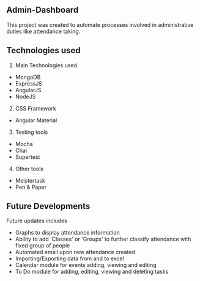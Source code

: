 ## Admin-Dashboard

This project was created to automate processes involved in administrative duties like attendance taking.

## Technologies used

1. Main Technologies used
  - MongoDB
  - ExpressJS
  - AngularJS
  - NodeJS

2. CSS Framework
  - Angular Material

3. Testing tools
  - Mocha
  - Chai
  - Supertest

4. Other tools
  - Meistertask
  - Pen & Paper

## Future Developments

Future updates includes
- Graphs to display attendance information
- Ability to add 'Classes' or 'Groups' to further classify attendance with fixed group of people
- Automated email upon new attendance created
- Importing/Exporting data from and to excel
- Calendar module for events adding, viewing and editing
- To Do module for adding, editing, viewing and deleting tasks
